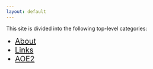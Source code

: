 ```yaml
---
layout: default
---
```


This site is divided into the following top-level categories:

<ul>
<li style="font-size:20px;"><a href="/about">About</a></li>
  <li style="font-size:20px;"><a href="/links">Links</a></li>
    <li style="font-size:20px;"><a href="/aoe2">AOE2</a></li>
</ul>

